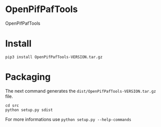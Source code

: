 # OpenPifPafTools
OpenPifPafTools

# Install 

    pip3 install OpenPifPafTools-VERSION.tar.gz

# Packaging

The next command generates the `dist/OpenPifPafTools-VERSION.tar.gz` file.

    cd src
    python setup.py sdist

For more informations use `python setup.py --help-commands`



